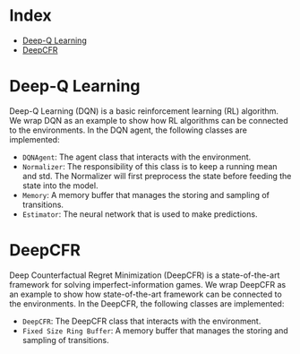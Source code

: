 # Index
* [Deep-Q Learning](docs/games.md#deep-q-learning)
* [DeepCFR](docs/games.md#deepcfr)
# Deep-Q Learning
Deep-Q Learning (DQN) is a basic reinforcement learning (RL) algorithm. We wrap DQN as an example to show how RL algorithms can be connected to the environments. In the DQN agent, the following classes are implemented:
* `DQNAgent`: The agent class that interacts with the environment.
* `Normalizer`: The responsibility of this class is to keep a running mean and std. The Normalizer will first preprocess the state before feeding the state into the model.
* `Memory`: A memory buffer that manages the storing and sampling of transitions.
* `Estimator`: The neural network that is used to make predictions.

# DeepCFR
Deep Counterfactual Regret Minimization (DeepCFR) is a state-of-the-art framework for solving imperfect-information games.
We wrap DeepCFR as an example to show how state-of-the-art framework can be connected to the environments. In the DeepCFR, the following classes are implemented:
* `DeepCFR`: The DeepCFR class that interacts with the environment.
* `Fixed Size Ring Buffer`: A memory buffer that manages the storing and sampling of transitions.
